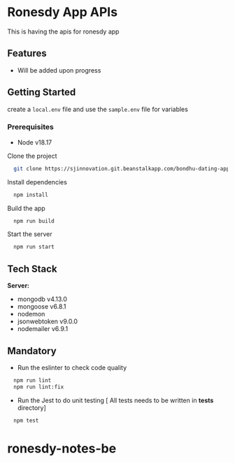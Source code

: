 # Ronesdy App APIs

This is having the apis for ronesdy app

## Features

-   Will be added upon progress

## Getting Started

create a `local.env` file and use the `sample.env` file for variables

### Prerequisites

-   Node v18.17

Clone the project

```bash
  git clone https://sjinnovation.git.beanstalkapp.com/bondhu-dating-app-be.git
```
Install dependencies

```bash
  npm install
```
Build the app

```bash
  npm run build
```

Start the server

```bash
  npm run start
```

## Tech Stack

**Server:**

-   mongodb v4.13.0
-   mongoose v6.8.1
-   nodemon
-   jsonwebtoken v9.0.0
-   nodemailer v6.9.1

## Mandatory

-   Run the eslinter to check code quality

```bash
  npm run lint
  npm run lint:fix
```

-   Run the Jest to do unit testing [ All tests needs to be written in __tests__ directory]
```bash
  npm test
```
# ronesdy-notes-be
